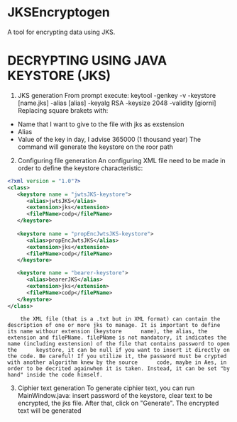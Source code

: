 # JKSEncryptogen
A tool for encrypting data using JKS.

# DECRYPTING USING JAVA KEYSTORE (JKS)

1) JKS generation
From prompt execute:
keytool -genkey -v -keystore [name.jks] -alias [alias] -keyalg RSA -keysize 2048 -validity [giorni]
Replacing square brakets with:
-	Name that I want to give to the file with jks as exstension
-	Alias
-	Value of the key in day, I advise 365000 (1 thousand year)
The command will generate the keystore on the roor path

2) Configuring file generation
An configuring XML file need to be made in order to define the keystore characteristic:

```xml
<?xml version = "1.0"?>
<class>
   <keystore name = "jwtsJKS-keystore">
      <alias>jwtsJKS</alias>
      <extension>jks</extension>
      <filePName>codp</filePName>
   </keystore>
   
   <keystore name = "propEncJwtsJKS-keystore">
      <alias>propEncJwtsJKS</alias>
      <extension>jks</extension>
      <filePName>codp</filePName>
   </keystore>

   <keystore name = "bearer-keystore">
      <alias>bearerJKS</alias>
      <extension>jks</extension>
      <filePName>codp</filePName>
   </keystore>
</class> 
```

        the XML file (that is a .txt but in XML format) can contain the description of one or more jks to manage. It is important to define its name withour extension (keystore      name), the alias, the extension and filePName. filePName is not mandatory, it indicates the name (including exstension) of the file that contains password to open the      keystore, it can be null if you want to insert it directly on the code. Be careful! If you utilize it, the password must be crypted with another algorithm knew by the source      code, maybe in Aes, in order to be decrited againwhen it is taken. Instead, it can be set "by hand" inside the code himself.

3) Ciphier text generation
To generate ciphier text, you can run MainWindow.java:
insert password of the keystore, clear text to be encrypted, the jks file. After that, click on "Generate". The encrypted text will be generated
